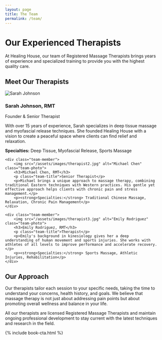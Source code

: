 ```yaml
---
layout: page
title: The Team
permalink: /team/
---
```


# Our Experienced Therapists

At Healing House, our team of Registered Massage Therapists brings years of experience and specialized training to provide you with the highest quality care.

## Meet Our Therapists

<div class="team-grid">
    <div class="team-member">
        <img src="/assets/images/therapist1.jpg" alt="Sarah Johnson" class="team-photo">
        <h3>Sarah Johnson, RMT</h3>
        <p class="team-title">Founder & Senior Therapist</p>
        <p>With over 15 years of experience, Sarah specializes in deep tissue massage and myofascial release techniques. She founded Healing House with a vision to create a peaceful space where clients can find relief and relaxation.</p>
        <p><strong>Specialties:</strong> Deep Tissue, Myofascial Release, Sports Massage</p>
    </div>
    
    <div class="team-member">
        <img src="/assets/images/therapist2.jpg" alt="Michael Chen" class="team-photo">
        <h3>Michael Chen, RMT</h3>
        <p class="team-title">Senior Therapist</p>
        <p>Michael brings a unique approach to massage therapy, combining traditional Eastern techniques with Western practices. His gentle yet effective approach helps clients with chronic pain and stress management.</p>
        <p><strong>Specialties:</strong> Traditional Chinese Massage, Relaxation, Chronic Pain Management</p>
    </div>
    
    <div class="team-member">
        <img src="/assets/images/therapist3.jpg" alt="Emily Rodriguez" class="team-photo">
        <h3>Emily Rodriguez, RMT</h3>
        <p class="team-title">Therapist</p>
        <p>Emily's background in kinesiology gives her a deep understanding of human movement and sports injuries. She works with athletes of all levels to improve performance and accelerate recovery.</p>
        <p><strong>Specialties:</strong> Sports Massage, Athletic Injuries, Rehabilitation</p>
    </div>
</div>

## Our Approach

Our therapists tailor each session to your specific needs, taking the time to understand your concerns, health history, and goals. We believe that massage therapy is not just about addressing pain points but about promoting overall wellness and balance in your life.

All our therapists are licensed Registered Massage Therapists and maintain ongoing professional development to stay current with the latest techniques and research in the field.

{% include book-cta.html %} 